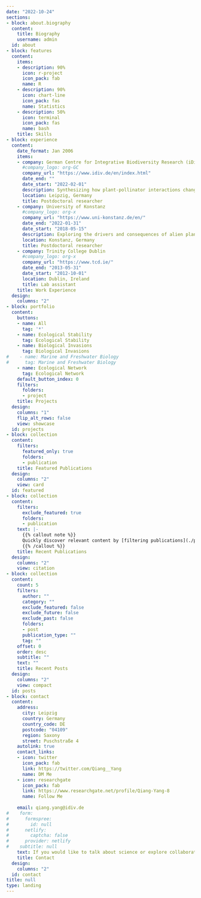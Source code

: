 ```yaml
---
date: "2022-10-24"
sections:
- block: about.biography
  content:
    title: Biography
    username: admin
  id: about
- block: features
  content:
    items:
    - description: 90%
      icon: r-project
      icon_pack: fab
      name: R
    - description: 90%
      icon: chart-line
      icon_pack: fas
      name: Statistics
    - description: 50%
      icon: terminal
      icon_pack: fas
      name: bash
    title: Skills
- block: experience
  content:
    date_format: Jan 2006
    items:
    - company: German Centre for Integrative Biodiversity Research (iDiv) Halle-Jena-Leipzig
      #company_logo: org-GC
      company_url: "https://www.idiv.de/en/index.html"
      date_end: ""
      date_start: "2022-02-01"
      description: Synthesizing how plant-pollinator interactions change along environmental gradients
      location: Leipzig, Germany
      title: Postdoctoral researcher
    - company: University of Konstanz
      #company_logo: org-x
      company_url: "https://www.uni-konstanz.de/en/"
      date_end: "2022-01-31"
      date_start: "2018-05-15"
      description: Exploring the drivers and consequences of alien plants naturalization at the global scale
      location: Konstanz, Germany
      title: Postdoctoral researcher
    - company: Trinity College Dublin
      #company_logo: org-x
      company_url: "https://www.tcd.ie/"
      date_end: "2013-05-31"
      date_start: "2012-10-01"
      location: Dublin, Ireland
      title: Lab assistant
    title: Work Experience
  design:
    columns: "2"
- block: portfolio
  content:
    buttons:
    - name: All
      tag: '*'
    - name: Ecological Stability
      tag: Ecological Stability
    - name: Biological Invasions
      tag: Biological Invasions
#    - name: Marine and Freshwater Biology
#      tag: Marine and Freshwater Biology
    - name: Ecological Network
      tag: Ecological Network
    default_button_index: 0
    filters:
      folders:
      - project
    title: Projects
  design:
    columns: "1"
    flip_alt_rows: false
    view: showcase
  id: projects
- block: collection
  content:
    filters:
      featured_only: true
      folders:
      - publication
    title: Featured Publications
  design:
    columns: "2"
    view: card
  id: featured
- block: collection
  content:
    filters:
      exclude_featured: true
      folders:
      - publication
    text: |-
      {{% callout note %}}
      Quickly discover relevant content by [filtering publications](./publication/).
      {{% /callout %}}
    title: Recent Publications
  design:
    columns: "2"
    view: citation
- block: collection
  content:
    count: 5
    filters:
      author: ""
      category: ""
      exclude_featured: false
      exclude_future: false
      exclude_past: false
      folders:
      - post
      publication_type: ""
      tag: ""
    offset: 0
    order: desc
    subtitle: ""
    text: ""
    title: Recent Posts
  design:
    columns: "2"
    view: compact
  id: posts
- block: contact
  content:
    address:
      city: Leipzig
      country: Germany
      country_code: DE
      postcode: "04109"
      region: Saxony
      street: Puschstraße 4
    autolink: true
    contact_links:
    - icon: twitter
      icon_pack: fab
      link: https://twitter.com/Qiang__Yang
      name: DM Me
    - icon: researchgate
      icon_pack: fab
      link: https://www.researchgate.net/profile/Qiang-Yang-8
      name: Follow Me
    
    email: qiang.yang@idiv.de
#    form:
#      formspree:
#        id: null
#      netlify:
#        captcha: false
#      provider: netlify
#    subtitle: null
    text: If you would like to talk about science or explore collaborative prospects, please don't hesitate to reach out via my email address.
    title: Contact
  design:
    columns: "2"
  id: contact
title: null
type: landing
---
```

